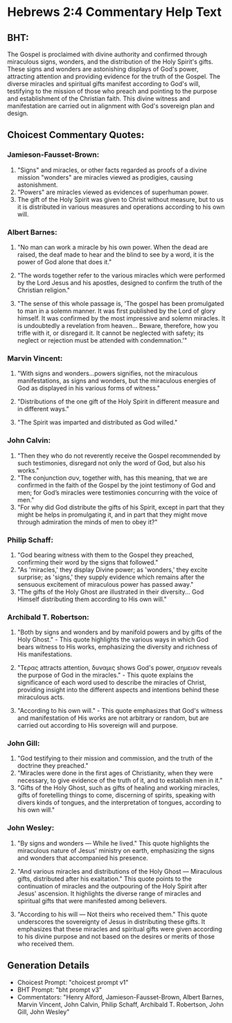 # Hebrews 2:4 Commentary Help Text

## BHT:
The Gospel is proclaimed with divine authority and confirmed through miraculous signs, wonders, and the distribution of the Holy Spirit's gifts. These signs and wonders are astonishing displays of God's power, attracting attention and providing evidence for the truth of the Gospel. The diverse miracles and spiritual gifts manifest according to God's will, testifying to the mission of those who preach and pointing to the purpose and establishment of the Christian faith. This divine witness and manifestation are carried out in alignment with God's sovereign plan and design.

## Choicest Commentary Quotes:
### Jamieson-Fausset-Brown:
1. "Signs" and miracles, or other facts regarded as proofs of a divine mission "wonders" are miracles viewed as prodigies, causing astonishment.
2. "Powers" are miracles viewed as evidences of superhuman power.
3. The gift of the Holy Spirit was given to Christ without measure, but to us it is distributed in various measures and operations according to his own will.

### Albert Barnes:
1. "No man can work a miracle by his own power. When the dead are raised, the deaf made to hear and the blind to see by a word, it is the power of God alone that does it." 

2. "The words together refer to the various miracles which were performed by the Lord Jesus and his apostles, designed to confirm the truth of the Christian religion."

3. "The sense of this whole passage is, 'The gospel has been promulgated to man in a solemn manner. It was first published by the Lord of glory himself. It was confirmed by the most impressive and solemn miracles. It is undoubtedly a revelation from heaven... Beware, therefore, how you trifle with it, or disregard it. It cannot be neglected with safety; its neglect or rejection must be attended with condemnation.'"

### Marvin Vincent:
1. "With signs and wonders...powers signifies, not the miraculous manifestations, as signs and wonders, but the miraculous energies of God as displayed in his various forms of witness." 

2. "Distributions of the one gift of the Holy Spirit in different measure and in different ways." 

3. "The Spirit was imparted and distributed as God willed."

### John Calvin:
1. "Then they who do not reverently receive the Gospel recommended by such testimonies, disregard not only the word of God, but also his works."
2. "The conjunction συν, together with, has this meaning, that we are confirmed in the faith of the Gospel by the joint testimony of God and men; for God’s miracles were testimonies concurring with the voice of men."
3. "For why did God distribute the gifts of his Spirit, except in part that they might be helps in promulgating it, and in part that they might move through admiration the minds of men to obey it?"

### Philip Schaff:
1. "God bearing witness with them to the Gospel they preached, confirming their word by the signs that followed."
2. "As 'miracles,' they display Divine power; as 'wonders,' they excite surprise; as 'signs,' they supply evidence which remains after the sensuous excitement of miraculous power has passed away."
3. "The gifts of the Holy Ghost are illustrated in their diversity... God Himself distributing them according to His own will."

### Archibald T. Robertson:
1. "Both by signs and wonders and by manifold powers and by gifts of the Holy Ghost." - This quote highlights the various ways in which God bears witness to His works, emphasizing the diversity and richness of His manifestations.

2. "Τερας attracts attention, δυναμις shows God's power, σημειον reveals the purpose of God in the miracles." - This quote explains the significance of each word used to describe the miracles of Christ, providing insight into the different aspects and intentions behind these miraculous acts.

3. "According to his own will." - This quote emphasizes that God's witness and manifestation of His works are not arbitrary or random, but are carried out according to His sovereign will and purpose.

### John Gill:
1. "God testifying to their mission and commission, and the truth of the doctrine they preached."
2. "Miracles were done in the first ages of Christianity, when they were necessary, to give evidence of the truth of it, and to establish men in it."
3. "Gifts of the Holy Ghost, such as gifts of healing and working miracles, gifts of foretelling things to come, discerning of spirits, speaking with divers kinds of tongues, and the interpretation of tongues, according to his own will."

### John Wesley:
1. "By signs and wonders — While he lived." This quote highlights the miraculous nature of Jesus' ministry on earth, emphasizing the signs and wonders that accompanied his presence. 

2. "And various miracles and distributions of the Holy Ghost — Miraculous gifts, distributed after his exaltation." This quote points to the continuation of miracles and the outpouring of the Holy Spirit after Jesus' ascension. It highlights the diverse range of miracles and spiritual gifts that were manifested among believers.

3. "According to his will — Not theirs who received them." This quote underscores the sovereignty of Jesus in distributing these gifts. It emphasizes that these miracles and spiritual gifts were given according to his divine purpose and not based on the desires or merits of those who received them.


## Generation Details
- Choicest Prompt: "choicest prompt v1"
- BHT Prompt: "bht prompt v3"
- Commentators: "Henry Alford, Jamieson-Fausset-Brown, Albert Barnes, Marvin Vincent, John Calvin, Philip Schaff, Archibald T. Robertson, John Gill, John Wesley"
